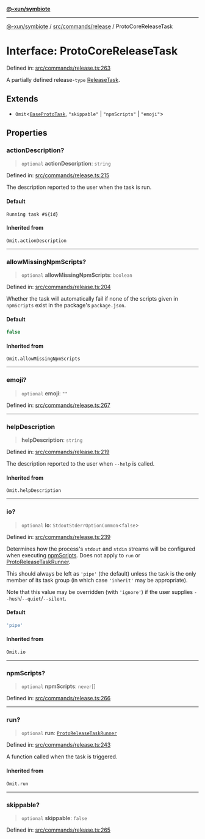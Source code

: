[**@-xun/symbiote**](../../../../README.md)

***

[@-xun/symbiote](../../../../README.md) / [src/commands/release](../README.md) / ProtoCoreReleaseTask

# Interface: ProtoCoreReleaseTask

Defined in: [src/commands/release.ts:263](https://github.com/Xunnamius/symbiote/blob/510118102ef530d135a286522a7a776ec12a8a72/src/commands/release.ts#L263)

A partially defined release-`type` [ReleaseTask](../type-aliases/ReleaseTask.md).

## Extends

- `Omit`\<[`BaseProtoTask`](BaseProtoTask.md), `"skippable"` \| `"npmScripts"` \| `"emoji"`\>

## Properties

### actionDescription?

> `optional` **actionDescription**: `string`

Defined in: [src/commands/release.ts:215](https://github.com/Xunnamius/symbiote/blob/510118102ef530d135a286522a7a776ec12a8a72/src/commands/release.ts#L215)

The description reported to the user when the task is run.

#### Default

`Running task #${id}`

#### Inherited from

`Omit.actionDescription`

***

### allowMissingNpmScripts?

> `optional` **allowMissingNpmScripts**: `boolean`

Defined in: [src/commands/release.ts:204](https://github.com/Xunnamius/symbiote/blob/510118102ef530d135a286522a7a776ec12a8a72/src/commands/release.ts#L204)

Whether the task will automatically fail if none of the scripts given in
`npmScripts` exist in the package's `package.json`.

#### Default

```ts
false
```

#### Inherited from

`Omit.allowMissingNpmScripts`

***

### emoji?

> `optional` **emoji**: `""`

Defined in: [src/commands/release.ts:267](https://github.com/Xunnamius/symbiote/blob/510118102ef530d135a286522a7a776ec12a8a72/src/commands/release.ts#L267)

***

### helpDescription

> **helpDescription**: `string`

Defined in: [src/commands/release.ts:219](https://github.com/Xunnamius/symbiote/blob/510118102ef530d135a286522a7a776ec12a8a72/src/commands/release.ts#L219)

The description reported to the user when `--help` is called.

#### Inherited from

`Omit.helpDescription`

***

### io?

> `optional` **io**: `StdoutStderrOptionCommon`\<`false`\>

Defined in: [src/commands/release.ts:239](https://github.com/Xunnamius/symbiote/blob/510118102ef530d135a286522a7a776ec12a8a72/src/commands/release.ts#L239)

Determines how the process's `stdout` and `stdin` streams will be
configured when executing [npmScripts](BaseProtoTask.md#npmscripts). Does not apply to `run` or
[ProtoReleaseTaskRunner](../type-aliases/ProtoReleaseTaskRunner.md).

This should always be left as `'pipe'` (the default) unless the task is the
only member of its task group (in which case `'inherit'` may be
appropriate).

Note that this value may be overridden (with `'ignore'`) if the user
supplies `--hush`/`--quiet`/`--silent`.

#### Default

```ts
'pipe'
```

#### Inherited from

`Omit.io`

***

### npmScripts?

> `optional` **npmScripts**: `never`[]

Defined in: [src/commands/release.ts:266](https://github.com/Xunnamius/symbiote/blob/510118102ef530d135a286522a7a776ec12a8a72/src/commands/release.ts#L266)

***

### run?

> `optional` **run**: [`ProtoReleaseTaskRunner`](../type-aliases/ProtoReleaseTaskRunner.md)

Defined in: [src/commands/release.ts:243](https://github.com/Xunnamius/symbiote/blob/510118102ef530d135a286522a7a776ec12a8a72/src/commands/release.ts#L243)

A function called when the task is triggered.

#### Inherited from

`Omit.run`

***

### skippable?

> `optional` **skippable**: `false`

Defined in: [src/commands/release.ts:265](https://github.com/Xunnamius/symbiote/blob/510118102ef530d135a286522a7a776ec12a8a72/src/commands/release.ts#L265)

